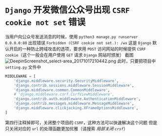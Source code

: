# `Django` 开发微信公众号出现 `CSRF cookie not set` 错误

当用户向公众号发送消息的时候，使用
`python3 manage.py runserver 0.0.0.0:80`
出现错误 `Forbidden (CSRF cookie not set.): /wx`
这是 `Django` 默认开启的一种防止跨域攻击的选项，要求用 `POST` 访问网站的时候提供 `CSRF cookie`（这个一般会在用户使用 `GET` 请求 `Django` 网站时颁发）
截图
![DeepinScreenshot_select-area_20171017210442.png](http://upload-images.jianshu.io/upload_images/6434906-b0273ed1b982f173.png?imageMogr2/auto-orient/strip%7CimageView2/2/w/1240)
此时，只要把项目中 `setting.py` 文件中

``` python
MIDDLEWARE = [
    'django.middleware.security.SecurityMiddleware',
    'django.contrib.sessions.middleware.SessionMiddleware',
    'django.middleware.common.CommonMiddleware',
    # 'django.middleware.csrf.CsrfViewMiddleware',
    'django.contrib.auth.middleware.AuthenticationMiddleware',
    'django.contrib.messages.middleware.MessageMiddleware',
    'django.middleware.clickjacking.XFrameOptionsMiddleware',
]
```

第四行注释掉即可，关闭整个项目的 `CSRF`，这种方法可以快速解决这个问题
但是只关闭对应的 `url` 的处理函数更加优雅（请搜索 *局部关闭 `crsf`*）
